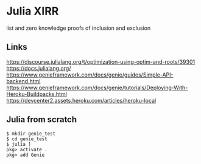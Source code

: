 # Julia XIRR
list and zero knowledge proofs of inclusion and exclusion

## Links

https://discourse.julialang.org/t/optimization-using-optim-and-roots/39301
https://docs.julialang.org/
https://www.genieframework.com/docs/genie/guides/Simple-API-backend.html
https://www.genieframework.com/docs/genie/tutorials/Deploying-With-Heroku-Buildpacks.html
https://devcenter2.assets.heroku.com/articles/heroku-local


## Julia from scratch

	$ mkdir genie_test
	$ cd genie_test
	$ julia ]
	pkg> activate .
	pkg> add Genie

